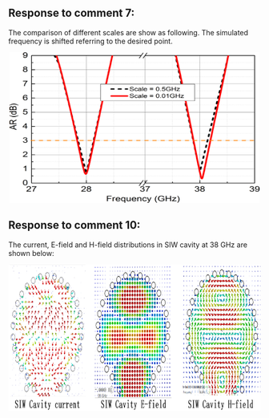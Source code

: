 ## Response to comment 7:
The comparison of different scales are show as following. The simulated frequency is shifted referring to the desired point.  
<div align=center><img src="https://github.com/dannychk/A-Millimeter-Wave-Triple-band-SIW-Antenna-with-Dual-sense-Circular-Polarization/blob/master/different scale AR comparison.png" width="500" height="300" /></div>

## Response to comment 10:
The current, E-field and H-field distributions in SIW cavity at 38 GHz are shown below:
<div align=center><img src="https://github.com/dannychk/A-Millimeter-Wave-Triple-band-SIW-Antenna-with-Dual-sense-Circular-Polarization/blob/master/Response to Reviewer 1/TM210.png" width="850" height="292" /></div>

